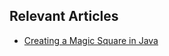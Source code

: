 ## Relevant Articles
- [Creating a Magic Square in Java](https://www.baeldung.com/java-magic-square)
